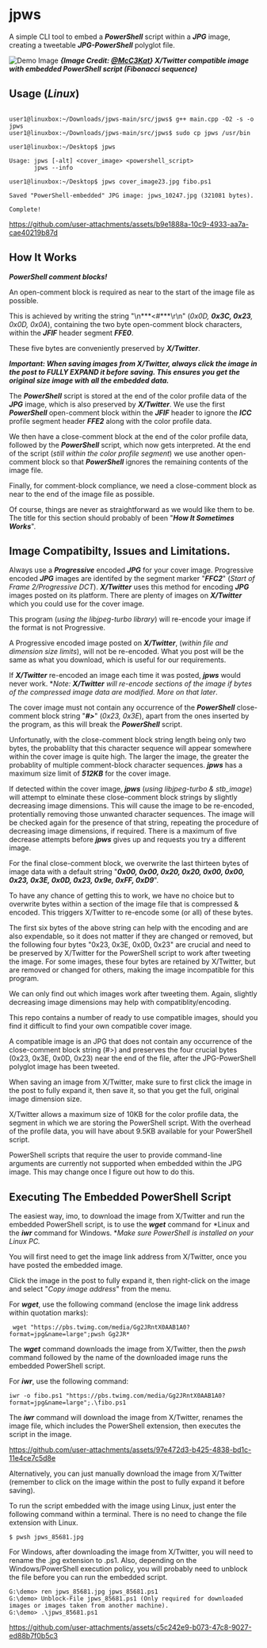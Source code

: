 # jpws

A simple CLI tool to embed a ***PowerShell*** script within a ***JPG*** image, creating a tweetable ***JPG-PowerShell*** polyglot file.  

![Demo Image](https://github.com/CleasbyCode/jpws/blob/main/demo_image/github_demo_pwsh_fibo.jpg) 
***{Image Credit: [@McC3Kat](https://x.com/McC3Kat)} X/Twitter compatible image with embedded PowerShell script (Fibonacci sequence)***  
  
## Usage (***Linux***)

```console

user1@linuxbox:~/Downloads/jpws-main/src/jpws$ g++ main.cpp -O2 -s -o jpws
user1@linuxbox:~/Downloads/jpws-main/src/jpws$ sudo cp jpws /usr/bin

user1@linuxbox:~/Desktop$ jpws

Usage: jpws [-alt] <cover_image> <powershell_script>  
       jpws --info

user1@linuxbox:~/Desktop$ jpws cover_image23.jpg fibo.ps1

Saved "PowerShell-embedded" JPG image: jpws_10247.jpg (321081 bytes).

Complete!
```

https://github.com/user-attachments/assets/b9e1888a-10c9-4933-aa7a-cae40219b87d

## How It Works

***PowerShell comment blocks!***

An open-comment block is required as near to the start of the image file as possible.  

This is achieved by writing the string "\n***<#***\r\n" (*0x0D, ***0x3C, 0x23***, 0x0D, 0x0A*), containing the two byte open-comment block characters, within the ***JFIF*** header segment ***FFE0***.  

These five bytes are conveniently preserved by ***X/Twitter***.  

***Important: When saving images from X/Twitter, always click the image in the post to FULLY EXPAND it before saving. This ensures you get the original size image with all the embedded data.***

The ***PowerShell*** script is stored at the end of the color profile data of the ***JPG*** image, which is also preserved by ***X/Twitter***. We use the first ***PowerShell*** open-comment block within the ***JFIF*** header to ignore the ***ICC*** profile segment header ***FFE2*** along with the color profile data.  

We then have a close-comment block at the end of the color profile data, followed by the ***PowerShell*** script, which now gets interpreted. At the end of the script (*still within the color profile segment*) we use another open-comment block so that ***PowerShell*** ignores the remaining contents of the image file.  

Finally, for comment-block compliance, we need a close-comment block as near to the end of the image file as possible. 

Of course, things are never as straightforward as we would like them to be. The title for this section should probably of been "***How It Sometimes Works***".  

## Image Compatibilty, Issues and Limitations.

Always use a ***Progressive*** encoded ***JPG*** for your cover image. Progressive encoded ***JPG*** images are identifed by the segment marker "***FFC2***" (*Start of Frame 2/Progressive DCT*).  ***X/Twitter*** uses this method for encoding ***JPG*** images posted on its platform.  There are plenty of images on ***X/Twitter*** which you could use for the cover image.

This program (*using the libjpeg-turbo library*) will re-encode your image if the format is not Progressive.

A Progressive encoded image posted on ***X/Twitter***, (*within file and dimension size limits*), will not be re-encoded. What you post will be the same as what you download, which is useful for our requirements.  

If ***X/Twitter*** re-encoded an image each time it was posted, ***jpws*** would never work.   **Note: ***X/Twitter*** will re-encode sections of the image if bytes of the compressed image data are modified. More on that later*. 

The cover image must not contain any occurrence of the ***PowerShell*** close-comment block string "***#>***" (*0x23, 0x3E*), apart from the ones inserted by the program, as this will break the ***PowerShell*** script.  

Unfortunatly, with the close-comment block string length being only two bytes, the probablilty that this character sequence will appear somewhere within the cover image is quite high. The larger the image, the greater the probablity of multiple comment-block character sequences. ***jpws*** has a maximum size limit of ***512KB*** for the cover image. 

If detected within the cover image, ***jpws*** (*using libjpeg-turbo & stb_image*) will attempt to elminate these close-comment block strings by slightly decreasing image dimensions. This will cause the image to be re-encoded, protentially removing those unwanted character sequences. The image will be checked again for the presence of that string, repeating the procedure of decreasing image dimensions, if required. There is a maximum of five decrease attempts before ***jpws*** gives up and requests you try a different image.

For the final close-comment block, we overwrite the last thirteen bytes of image data with a default string "***0x00, 0x00, 0x20, 0x20, 0x00, 0x00, 0x23, 0x3E, 0x0D, 0x23, 0x9e, 0xFF, 0xD9***".  

To have any chance of getting this to work, we have no choice but to overwrite bytes within a section of the image file that is compressed & encoded. This triggers X/Twitter to re-encode some (or all) of these bytes.  

The first six bytes of the above string can help with the encoding and are also expendable, so it does not matter if they are changed or removed, but the following four bytes "0x23, 0x3E, 0x0D, 0x23" are crucial and need to be preserved by X/Twitter for the PowerShell script to work after tweeting the image. For some images, these four bytes are retained by X/Twitter, but are removed or changed for others, making the image incompatible for this program.  

We can only find out which images work after tweeting them. Again, slightly decreasing image dimensions may help with compatiblity/encoding.

This repo contains a number of ready to use compatible images, should you find it difficult to find your own compatible cover image.  

A compatible image is an JPG that does not contain any occurrence of the close-comment block string (#>) and preserves the four crucial bytes (0x23, 0x3E, 0x0D, 0x23) near the end of the file, after the JPG-PowerShell polyglot image has been tweeted.

When saving an image from X/Twitter, make sure to first click the image in the post to fully expand it, then save it, so that you get the full, original image dimension size. 

X/Twitter allows a maximum size of 10KB for the color profile data, the segment in which we are storing the PowerShell script. With the overhead of the profile data, you will have about 9.5KB available for your PowerShell script.

PowerShell scripts that require the user to provide command-line arguments are currently not supported when embedded within the JPG image. This may change once I figure out how to do this.

## Executing The Embedded PowerShell Script

The easiest way, imo, to download the image from X/Twitter and run the embedded PowerShell script, is to use the ***wget*** command for *Linux and the ***iwr*** command for Windows.
**Make sure PowerShell is installed on your Linux PC.*  

You will first need to get the image link address from X/Twitter, once you have posted the embedded image.

Click the image in the post to fully expand it, then right-click on the image and select "*Copy image address*" from the menu.

For ***wget***, use the following command (enclose the image link address within quotation marks):
```console
 wget "https://pbs.twimg.com/media/Gg2JRntX0AAB1A0?format=jpg&name=large";pwsh Gg2JR*
```
The ***wget*** command downloads the image from X/Twitter, then the *pwsh* command followed by the name of the downloaded image runs the embedded PowerShell script.

For ***iwr***, use the following command:
```console
iwr -o fibo.ps1 "https://pbs.twimg.com/media/Gg2JRntX0AAB1A0?format=jpg&name=large";.\fibo.ps1
```
The ***iwr*** command will download the image from X/Twitter, renames the image file, which includes the PowerShell extension, then executes the script in the image.

https://github.com/user-attachments/assets/97e472d3-b425-4838-bd1c-11e4ce7c5d8e

Alternatively, you can just manually download the image from X/Twitter (remember to click on the image within the post to fully expand it before saving).

To run the script embedded with the image using Linux, just enter the following command within a terminal. There is no need to change the file extension with Linux. 

```console
$ pwsh jpws_85681.jpg
```
For Windows, after downloading the image from X/Twitter, you will need to rename the .jpg extension to .ps1. Also, depending on the Windows/PowerShell execution policy,
you will probably need to unblock the file before you can run the embedded script.

```console
G:\demo> ren jpws_85681.jpg jpws_85681.ps1
G:\demo> Unblock-File jpws_85681.ps1 (Only required for downloaded images or images taken from another machine).
G:\demo> .\jpws_85681.ps1
```
https://github.com/user-attachments/assets/c5c242e9-b073-47c8-9027-ed88b7f0b5c3

##

